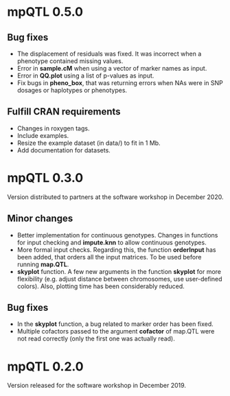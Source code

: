 
# mpQTL 0.5.0

## Bug fixes

- The displacement of residuals was fixed. It was incorrect when a phenotype
  contained missing values.
- Error in **sample.cM** when using a vector of marker names as input.
- Error in **QQ.plot** using a list of p-values as input.
- Fix bugs in **pheno_box**, that was returning errors when NAs were in
  SNP dosages or haplotypes or phenotypes.

## Fulfill CRAN requirements

- Changes in roxygen tags.
- Include examples.
- Resize the example dataset (in data/) to fit in 1 Mb.
- Add documentation for datasets.


# mpQTL 0.3.0
Version distributed to partners at the software workshop in December 2020.

## Minor changes

- Better implementation for continuous genotypes. 
  Changes in functions for input checking and **impute.knn** to allow continuous 
  genotypes.
- More formal input checks. 
  Regarding this, the function **orderInput** has been added, that orders all
  the input matrices. To be used before running **map.QTL**.
- **skyplot** function.
  A few new arguments in the function **skyplot** for more flexibility (e.g. 
  adjust distance between chromosomes, use user-defined colors). Also, 
  plotting time has been considerably reduced.


## Bug fixes

- In the **skyplot** function, a bug related to marker order has been fixed.
- Multiple cofactors passed to the argument **cofactor** of map.QTL were not
  read correctly (only the first one was actually read). 



# mpQTL 0.2.0
Version released for the software workshop in December 2019.
